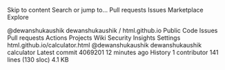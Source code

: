 Skip to content
Search or jump to…
Pull requests
Issues
Marketplace
Explore
 
@dewanshukaushik 
dewanshukaushik
/
html.github.io
Public
Code
Issues
Pull requests
Actions
Projects
Wiki
Security
Insights
Settings
html.github.io/calculator.html
@dewanshukaushik
dewanshukaushik calculator
Latest commit 4069201 12 minutes ago
 History
 1 contributor
141 lines (130 sloc)  4.1 KB

<!DOCTYPE html>
<html>

<head>
	<script src=
"https://cdnjs.cloudflare.com/ajax/libs/mathjs/10.6.4/math.js"
		integrity=
"sha512-BbVEDjbqdN3Eow8+empLMrJlxXRj5nEitiCAK5A1pUr66+jLVejo3PmjIaucRnjlB0P9R3rBUs3g5jXc8ti+fQ=="
		crossorigin="anonymous"
		referrerpolicy="no-referrer"></script>
	<script src=
"https://cdnjs.cloudflare.com/ajax/libs/mathjs/10.6.4/math.min.js"
		integrity=
"sha512-iphNRh6dPbeuPGIrQbCdbBF/qcqadKWLa35YPVfMZMHBSI6PLJh1om2xCTWhpVpmUyb4IvVS9iYnnYMkleVXLA=="
		crossorigin="anonymous"
		referrerpolicy="no-referrer"></script>
	<!-- for styling -->
	<style>
		table {
			border: 1px solid black;
			margin-left: auto;
			margin-right: auto;
		}

		input[type="button"] {
			width: 100%;
			padding: 20px 40px;
			background-color: green;
			color: white;
			font-size: 24px;
			font-weight: bold;
			border: none;
			border-radius: 5px;
		}

		input[type="text"] {
			padding: 20px 30px;
			font-size: 24px;
			font-weight: bold;
			border: none;
			border-radius: 5px;
			border: 2px solid black;
		}
	</style>
</head>
<!-- create table -->

<body>
	<table id="calcu">
		<tr>
			<td colspan="3"><input type="text" id="result"></td>
			<!-- clr() function will call clr to clear all value -->
			<td><input type="button" value="c" onclick="clr()" /> </td>
		</tr>
		<tr>
			<!-- create button and assign value to each button -->
			<!-- dis("1") will call function dis to display value -->
			<td><input type="button" value="1" onclick="dis('1')"
						onkeydown="myFunction(event)"> </td>
			<td><input type="button" value="2" onclick="dis('2')"
						onkeydown="myFunction(event)"> </td>
			<td><input type="button" value="3" onclick="dis('3')"
						onkeydown="myFunction(event)"> </td>
			<td><input type="button" value="/" onclick="dis('/')"
						onkeydown="myFunction(event)"> </td>
		</tr>
		<tr>
			<td><input type="button" value="4" onclick="dis('4')"
						onkeydown="myFunction(event)"> </td>
			<td><input type="button" value="5" onclick="dis('5')"
						onkeydown="myFunction(event)"> </td>
			<td><input type="button" value="6" onclick="dis('6')"
						onkeydown="myFunction(event)"> </td>
			<td><input type="button" value="*" onclick="dis('*')"
						onkeydown="myFunction(event)"> </td>
		</tr>
		<tr>
			<td><input type="button" value="7" onclick="dis('7')"
						onkeydown="myFunction(event)"> </td>
			<td><input type="button" value="8" onclick="dis('8')"
						onkeydown="myFunction(event)"> </td>
			<td><input type="button" value="9" onclick="dis('9')"
						onkeydown="myFunction(event)"> </td>
			<td><input type="button" value="-" onclick="dis('-')"
						onkeydown="myFunction(event)"> </td>
		</tr>
		<tr>
			<td><input type="button" value="0" onclick="dis('0')"
						onkeydown="myFunction(event)"> </td>
			<td><input type="button" value="." onclick="dis('.')"
						onkeydown="myFunction(event)"> </td>
			<!-- solve function call function solve to evaluate value -->
			<td><input type="button" value="=" onclick="solve()"> </td>

			<td><input type="button" value="+" onclick="dis('+')"
						onkeydown="myFunction(event)"> </td>
		</tr>
	</table>

	<script>
		// Function that display value
		function dis(val) {
			document.getElementById("result").value += val
		}

		function myFunction(event) {
			if (event.key == '0' || event.key == '1'
				|| event.key == '2' || event.key == '3'
				|| event.key == '4' || event.key == '5'
				|| event.key == '6' || event.key == '7'
				|| event.key == '8' || event.key == '9'
				|| event.key == '+' || event.key == '-'
				|| event.key == '*' || event.key == '/')
				document.getElementById("result").value += event.key;
		}

		var cal = document.getElementById("calcu");
		cal.onkeyup = function (event) {
			if (event.keyCode === 13) {
				console.log("Enter");
				let x = document.getElementById("result").value
				console.log(x);
				solve();
			}
		}

		// Function that evaluates the digit and return result
		function solve() {
			let x = document.getElementById("result").value
			let y = math.evaluate(x)
			document.getElementById("result").value = y
		}

		// Function that clear the display
		function clr() {
			document.getElementById("result").value = ""
		}
	</script>
</body>

</html>
Footer
© 2022 GitHub, Inc.
Footer navigation
Terms
Privacy
Security
Status
Docs
Contact GitHub
Pricing
API
Training
Blog
About
